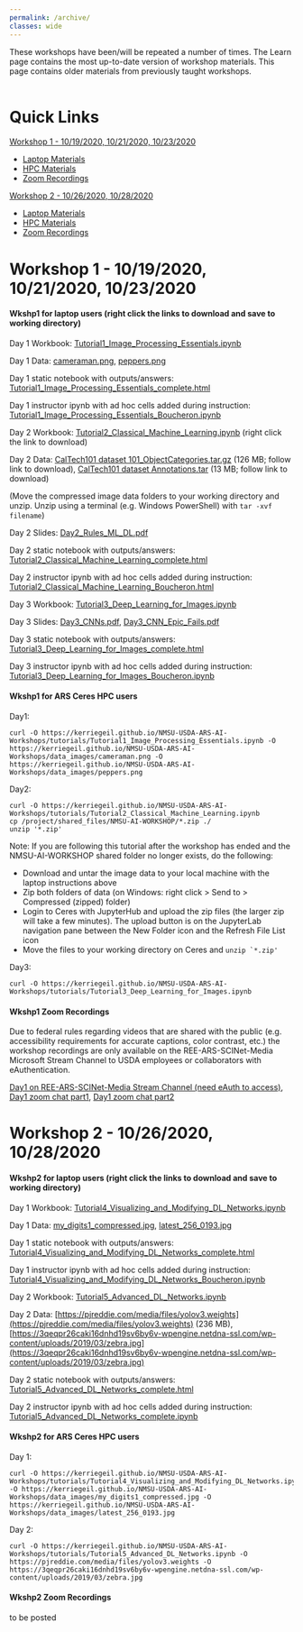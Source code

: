 ```yaml
---
permalink: /archive/
classes: wide
---
```


These workshops have been/will be repeated a number of times. The Learn page contains the most up-to-date version of workshop materials. This page contains older materials from previously taught workshops.
<br><br>

# Quick Links

[Workshop 1 - 10/19/2020, 10/21/2020, 10/23/2020](#workshop-1---10192020-10212020-10232020)
  - [Laptop Materials](#wkshp1-for-laptop-users-right-click-the-links-to-download-and-save-to-working-directory)
  - [HPC Materials](#wkshp1-for-ars-ceres-hpc-users)
  - [Zoom Recordings](#wkshp1-zoom-recordings)

[Workshop 2 - 10/26/2020, 10/28/2020](#workshop-2---10262020-10282020)
  - [Laptop Materials](#wkshp2-for-laptop-users-right-click-the-links-to-download-and-save-to-working-directory)
  - [HPC Materials](#wkshp2-for-ars-ceres-hpc-users)
  - [Zoom Recordings](#wkshp2-zoom-recordings)



# Workshop 1 - 10/19/2020, 10/21/2020, 10/23/2020

#### Wkshp1 for laptop users (right click the links to download and save to working directory)

Day 1 Workbook: [Tutorial1_Image_Processing_Essentials.ipynb](/tutorials/Tutorial1_Image_Processing_Essentials.ipynb)

Day 1 Data: [cameraman.png](/data_images/cameraman.png), [peppers.png](/data_images/peppers.png)

Day 1 static notebook with outputs/answers: [Tutorial1_Image_Processing_Essentials_complete.html](/tutorials/Tutorial1_Image_Processing_Essentials_complete.html)

Day 1 instructor ipynb with ad hoc cells added during instruction: [Tutorial1_Image_Processing_Essentials_Boucheron.ipynb](/tutorials/Tutorial1_Image_Processing_Essentials_Boucheron.ipynb)

Day 2 Workbook: [Tutorial2_Classical_Machine_Learning.ipynb](/tutorials/Tutorial2_Classical_Machine_Learning.ipynb) (right click the link to download)

Day 2 Data: [CalTech101 dataset 101_ObjectCategories.tar.gz](http://www.vision.caltech.edu/Image_Datasets/Caltech101/101_ObjectCategories.tar.gz) (126 MB; follow link to download), [CalTech101 dataset Annotations.tar](http://www.vision.caltech.edu/Image_Datasets/Caltech101/Annotations.tar) (13 MB; follow link to download)

(Move the compressed image data folders to your working directory and unzip. Unzip using a terminal (e.g. Windows PowerShell) with ```tar -xvf filename```)

Day 2 Slides: [Day2_Rules_ML_DL.pdf](/slides/Day2_Rules_ML_DL.pdf)

Day 2 static notebook with outputs/answers: [Tutorial2_Classical_Machine_Learning_complete.html](/tutorials/Tutorial2_Classical_Machine_Learning_complete.html)

Day 2 instructor ipynb with ad hoc cells added during instruction: [Tutorial2_Classical_Machine_Learning_Boucheron.html](/tutorials/Tutorial2_Classical_Machine_Learning_Boucheron.ipynb)

Day 3 Workbook: [Tutorial3_Deep_Learning_for_Images.ipynb](/tutorials/Tutorial3_Deep_Learning_for_Images.ipynb)

Day 3 Slides: [Day3_CNNs.pdf](/slides/Day3_CNNs.pdf), [Day3_CNN_Epic_Fails.pdf](/slides/Day3_CNN_Epic_Fails.pdf)

Day 3 static notebook with outputs/answers: [Tutorial3_Deep_Learning_for_Images_complete.html](/tutorials/Tutorial3_Deep_Learning_for_Images_complete.html)

Day 3 instructor ipynb with ad hoc cells added during instruction: [Tutorial3_Deep_Learning_for_Images_Boucheron.ipynb](/tutorials/Tutorial3_Deep_Learning_for_Images_Boucheron.ipynb)


#### Wkshp1 for ARS Ceres HPC users

Day1:
```
curl -O https://kerriegeil.github.io/NMSU-USDA-ARS-AI-Workshops/tutorials/Tutorial1_Image_Processing_Essentials.ipynb -O https://kerriegeil.github.io/NMSU-USDA-ARS-AI-Workshops/data_images/cameraman.png -O https://kerriegeil.github.io/NMSU-USDA-ARS-AI-Workshops/data_images/peppers.png
```

Day2:
```
curl -O https://kerriegeil.github.io/NMSU-USDA-ARS-AI-Workshops/tutorials/Tutorial2_Classical_Machine_Learning.ipynb
cp /project/shared_files/NMSU-AI-WORKSHOP/*.zip ./
unzip '*.zip'
```
Note: If you are following this tutorial after the workshop has ended and the NMSU-AI-WORKSHOP shared folder no longer exists, do the following:
- Download and untar the image data to your local machine with the laptop instructions above
- Zip both folders of data (on Windows: right click > Send to > Compressed (zipped) folder)
- Login to Ceres with JupyterHub and upload the zip files (the larger zip will take a few minutes). The upload button is on the JupyterLab navigation pane between the New Folder icon and the Refresh File List icon
- Move the files to your working directory on Ceres and ```unzip `*.zip'```

Day3:
```
curl -O https://kerriegeil.github.io/NMSU-USDA-ARS-AI-Workshops/tutorials/Tutorial3_Deep_Learning_for_Images.ipynb
```

#### Wkshp1 Zoom Recordings

Due to federal rules regarding videos that are shared with the public (e.g. accessibility requirements for accurate captions, color contrast, etc.) the workshop recordings are only available on the REE-ARS-SCINet-Media Microsoft Stream Channel to USDA employees or collaborators with eAuthentication. 

[Day1 on REE-ARS-SCINet-Media Stream Channel (need eAuth to access)](https://web.microsoftstream.com/video/00856df6-b3e6-492a-8928-69e81d693ca0), [Day1 zoom chat part1](/zoomchats/AIworkshop1_10192020_chat_part1.txt), [Day1 zoom chat part2](/zoomchats/AIworkshop1_10192020_chat_part2.txt)



# Workshop 2 - 10/26/2020, 10/28/2020

#### Wkshp2 for laptop users (right click the links to download and save to working directory)

Day 1 Workbook: [Tutorial4_Visualizing_and_Modifying_DL_Networks.ipynb](/tutorials/Tutorial4_Visualizing_and_Modifying_DL_Networks.ipynb)

Day 1 Data: [my_digits1_compressed.jpg](/data_images/my_digits1_compressed.jpg), [latest_256_0193.jpg](/data_images/latest_256_0193.jpg)

Day 1 static notebook with outputs/answers: [Tutorial4_Visualizing_and_Modifying_DL_Networks_complete.html](/tutorials/Tutorial4_Visualizing_and_Modifying_DL_Networks_complete.html)

Day 1 instructor ipynb with ad hoc cells added during instruction: [Tutorial4_Visualizing_and_Modifying_DL_Networks_Boucheron.ipynb](/tutorials/Tutorial4_Visualizing_and_Modifying_DL_Networks_Boucheron.ipynb)

Day 2 Workbook: [Tutorial5_Advanced_DL_Networks.ipynb](/tutorials/Tutorial5_Advanced_DL_Networks.ipynb)

Day 2 Data: [https://pjreddie.com/media/files/yolov3.weights](https://pjreddie.com/media/files/yolov3.weights) (236 MB), [https://3qeqpr26caki16dnhd19sv6by6v-wpengine.netdna-ssl.com/wp-content/uploads/2019/03/zebra.jpg](https://3qeqpr26caki16dnhd19sv6by6v-wpengine.netdna-ssl.com/wp-content/uploads/2019/03/zebra.jpg)

Day 2 static notebook with outputs/answers: [Tutorial5_Advanced_DL_Networks_complete.html](/tutorials/Tutorial5_Advanced_DL_Networks_complete.html)

Day 2 instructor ipynb with ad hoc cells added during instruction: [Tutorial5_Advanced_DL_Networks_complete.ipynb](/tutorials/Tutorial5_Advanced_DL_Networks_complete.ipynb)


#### Wkshp2 for ARS Ceres HPC users

Day 1:
```
curl -O https://kerriegeil.github.io/NMSU-USDA-ARS-AI-Workshops/tutorials/Tutorial4_Visualizing_and_Modifying_DL_Networks.ipynb -O https://kerriegeil.github.io/NMSU-USDA-ARS-AI-Workshops/data_images/my_digits1_compressed.jpg -O https://kerriegeil.github.io/NMSU-USDA-ARS-AI-Workshops/data_images/latest_256_0193.jpg
```

Day 2:
```
curl -O https://kerriegeil.github.io/NMSU-USDA-ARS-AI-Workshops/tutorials/Tutorial5_Advanced_DL_Networks.ipynb -O https://pjreddie.com/media/files/yolov3.weights -O https://3qeqpr26caki16dnhd19sv6by6v-wpengine.netdna-ssl.com/wp-content/uploads/2019/03/zebra.jpg
```

#### Wkshp2 Zoom Recordings

to be posted
